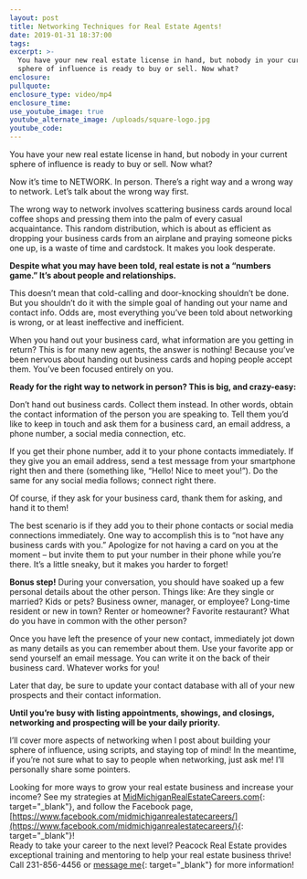 ```yaml
---
layout: post
title: Networking Techniques for Real Estate Agents!
date: 2019-01-31 18:37:00
tags:
excerpt: >-
  You have your new real estate license in hand, but nobody in your current
  sphere of influence is ready to buy or sell. Now what?
enclosure:
pullquote:
enclosure_type: video/mp4
enclosure_time:
use_youtube_image: true
youtube_alternate_image: /uploads/square-logo.jpg
youtube_code:
---
```


You have your new real estate license in hand, but nobody in your current sphere of influence is ready to buy or sell. Now what?

Now it’s time to NETWORK. In person. There’s a right way and a wrong way to network. Let’s talk about the wrong way first.

The wrong way to network involves scattering business cards around local coffee shops and pressing them into the palm of every casual acquaintance. This random distribution, which is about as efficient as dropping your business cards from an airplane and praying someone picks one up, is a waste of time and cardstock. It makes you look desperate.

**Despite what you may have been told, real estate is not a “numbers game.” It’s about people and relationships.&nbsp;**

This doesn’t mean that cold-calling and door-knocking shouldn’t be done. But you shouldn’t do it with the simple goal of handing out your name and contact info. Odds are, most everything you’ve been told about networking is wrong, or at least ineffective and inefficient.&nbsp;

When you hand out your business card, what information are you getting in return? This is for many new agents, the answer is nothing! Because you’ve been nervous about handing out business cards and hoping people accept them. You’ve been focused entirely on you.&nbsp;

**Ready for the right way to network in person? This is big, and crazy-easy:**

Don’t hand out business cards. Collect them instead. In other words, obtain the contact information of the person you are speaking to. Tell them you’d like to keep in touch and ask them for a business card, an email address, a phone number, a social media connection, etc.

If you get their phone number, add it to your phone contacts immediately. If they give you an email address, send a test message from your smartphone right then and there (something like, “Hello! Nice to meet you!”). Do the same for any social media follows; connect right there.&nbsp;

Of course, if they ask for your business card, thank them for asking, and hand it to them!&nbsp;

The best scenario is if they add you to their phone contacts or social media connections immediately. One way to accomplish this is to “not have any business cards with you.” Apologize for not having a card on you at the moment – but invite them to put your number in their phone while you’re there. It’s a little sneaky, but it makes you harder to forget!

**Bonus step!** During your conversation, you should have soaked up a few personal details about the other person. Things like: Are they single or married? Kids or pets? Business owner, manager, or employee? Long-time resident or new in town? Renter or homeowner? Favorite restaurant? What do you have in common with the other person?&nbsp;

Once you have left the presence of your new contact, immediately jot down as many details as you can remember about them. Use your favorite app or send yourself an email message. You can write it on the back of their business card. Whatever works for you!&nbsp;

Later that day, be sure to update your contact database with all of your new prospects and their contact information.&nbsp;

**Until you’re busy with listing appointments, showings, and closings, networking and prospecting will be your daily priority.**

I’ll cover more aspects of networking when I post about building your sphere of influence, using scripts, and staying top of mind! In the meantime, if you’re not sure what to say to people when networking, just ask me! I’ll personally share some pointers.

Looking for more ways to grow your real estate business and increase your income? See my strategies at [MidMichiganRealEstateCareers.com](https://midmichiganrealestatecareers.com/){: target="_blank"}, and follow the Facebook page, [https://www.facebook.com/midmichiganrealestatecareers/](https://www.facebook.com/midmichiganrealestatecareers/){: target="_blank"}!<br>Ready to take your career to the next level? Peacock Real Estate provides exceptional training and mentoring to help your real estate business thrive! Call 231-856-4456 or [message me](https://midmichiganrealestatecareers.com/contact){: target="_blank"} for more information!&nbsp;